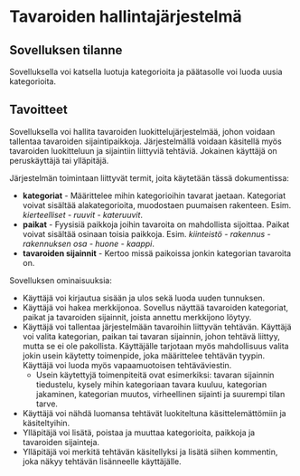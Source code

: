 # Tavaroiden hallintajärjestelmä
## Sovelluksen tilanne
Sovelluksella voi katsella luotuja kategorioita ja päätasolle voi luoda uusia kategorioita.
## Tavoitteet
Sovelluksella voi hallita tavaroiden luokittelujärjestelmää, johon voidaan tallentaa tavaroiden sijaintipaikkoja. Järjestelmällä voidaan käsitellä myös tavaroiden luokitteluun ja sijaintiin liittyviä tehtäviä. Jokainen käyttäjä on peruskäyttäjä tai ylläpitäjä.

Järjestelmän toimintaan liittyvät termit, joita käytetään tässä dokumentissa:
- **kategoriat** - Määrittelee mihin kategorioihin tavarat jaetaan. Kategoriat voivat sisältää alakategorioita, muodostaen puumaisen rakenteen. Esim. _kierteelliset - ruuvit - kateruuvit_.
- **paikat** - Fyysisiä paikkoja joihin tavaroita on mahdollista sijoittaa. Paikat voivat sisältää osinaan toisia paikkoja. Esim. _kiinteistö - rakennus - rakennuksen osa - huone - kaappi_.
- **tavaroiden sijainnit** - Kertoo missä paikoissa jonkin kategorian tavaroita on.

Sovelluksen ominaisuuksia:
- Käyttäjä voi kirjautua sisään ja ulos sekä luoda uuden tunnuksen.
- Käyttäjä voi hakea merkkijonoa. Sovellus näyttää tavaroiden kategoriat, paikat ja tavaroiden sijainnit, joista annettu merkkijono löytyy.
- Käyttäjä voi tallentaa järjestelmään tavaroihin liittyvän tehtävän. Käyttäjä voi valita kategorian, paikan tai tavaran sijainnin, johon tehtävä liittyy, mutta se ei ole pakollista. Käyttäjälle tarjotaan myös mahdollisuus valita jokin usein käytetty toimenpide, joka määrittelee tehtävän tyypin. Käyttäjä voi luoda myös vapaamuotoisen tehtäväviestin.
  - Usein käytettyjä toimenpiteitä ovat esimerkiksi: tavaran sijainnin tiedustelu, kysely mihin kategoriaan tavara kuuluu, kategorian jakaminen, kategorian muutos, virheellinen sijainti ja suurempi tilan tarve.
- Käyttäjä voi nähdä luomansa tehtävät luokiteltuna käsittelemättömiin ja käsiteltyihin.
- Ylläpitäjä voi lisätä, poistaa ja muuttaa kategorioita, paikkoja ja tavaroiden sijainteja.
- Ylläpitäjä voi merkitä tehtävän käsitellyksi ja lisätä siihen kommentin, joka näkyy tehtävän lisänneelle käyttäjälle.
